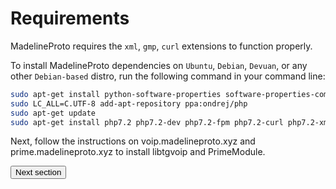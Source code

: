 # Requirements

MadelineProto requires the `xml`, `gmp`, `curl` extensions to function properly.

To install MadelineProto dependencies on `Ubuntu`, `Debian`, `Devuan`, or any other `Debian-based` distro, run the following command in your command line:

```bash
sudo apt-get install python-software-properties software-properties-common
sudo LC_ALL=C.UTF-8 add-apt-repository ppa:ondrej/php
sudo apt-get update
sudo apt-get install php7.2 php7.2-dev php7.2-fpm php7.2-curl php7.2-xml php7.2-zip php7.2-gmp git -y
```

Next, follow the instructions on voip.madelineproto.xyz and prime.madelineproto.xyz to install libtgvoip and PrimeModule.

<form action="https://docs.madelineproto.xyz/docs/INSTALLATION.html"><input type="submit" value="Next section" /></form>